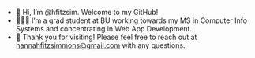- 👋 Hi, I’m @hfitzsim. Welcome to my GitHub!
- 👩🏻‍💻 I’m a grad student at BU working towards my MS in Computer Info Systems and concentrating in Web App Development. 
- 💞️ Thank you for visiting! Please feel free to reach out at hannahfitzsimmons@gmail.com with any questions. 

<!---
hfitzsim/hfitzsim is a ✨ special ✨ repository because its `README.md` (this file) appears on your GitHub profile.
You can click the Preview link to take a look at your changes.
--->
